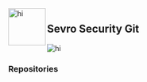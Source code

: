 
<a href ="https://sevrosecurity.com">
  <img src="images/ss_icon.ico"
    alt="hi" class="inline" align="left" height=75 length=75 />
    </a>

## Sevro Security Git

<img src="images/ss_icon.ico" alt="hi" class="inline"/>

### Repositories
